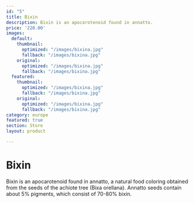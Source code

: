 ```yaml
---
id: "5"
title: Bixin
description: Bixin is an apocarotenoid found in annatto.
price: '220.00'
images:
  default:
    thumbnail:
      optimized: "/images/bixina.jpg"
      fallback: "/images/bixina.jpg"
    original:
      optimized: "/images/bixina.jpg"
      fallback: "/images/bixina.jpg"
  featured:
    thumbnail:
      optimized: "/images/bixina.jpg"
      fallback: "/images/bixina.jpg"
    original:
      optimized: "/images/bixina.jpg"
      fallback: "/images/bixina.jpg"
category: europe
featured: true
section: Store
layout: product

---
```

# Bixin

Bixin is an apocarotenoid found in annatto, a natural food coloring obtained from the seeds of the achiote tree (Bixa orellana). Annatto seeds contain about 5% pigments, which consist of 70-80% bixin.